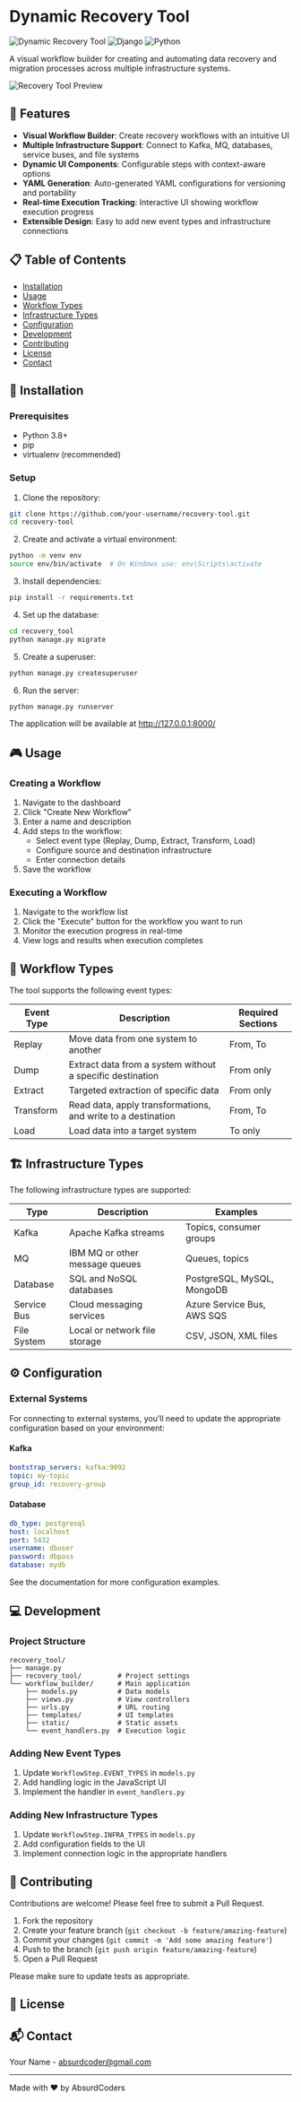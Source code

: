 # Dynamic Recovery Tool

![Dynamic Recovery Tool](https://img.shields.io/badge/Version-1.0.0-blue)
![Django](https://img.shields.io/badge/Django-4.2-orange)
![Python](https://img.shields.io/badge/Python-3.8+-yellow)

A visual workflow builder for creating and automating data recovery and migration processes across multiple infrastructure systems.

![Recovery Tool Preview](https://i.imgur.com/placeholder.png)

## 🌟 Features

- **Visual Workflow Builder**: Create recovery workflows with an intuitive UI
- **Multiple Infrastructure Support**: Connect to Kafka, MQ, databases, service buses, and file systems
- **Dynamic UI Components**: Configurable steps with context-aware options
- **YAML Generation**: Auto-generated YAML configurations for versioning and portability
- **Real-time Execution Tracking**: Interactive UI showing workflow execution progress
- **Extensible Design**: Easy to add new event types and infrastructure connections

## 📋 Table of Contents

- [Installation](#-installation)
- [Usage](#-usage)
- [Workflow Types](#-workflow-types)
- [Infrastructure Types](#-infrastructure-types)
- [Configuration](#-configuration)
- [Development](#-development)
- [Contributing](#-contributing)
- [License](#-license)
- [Contact](#-contact)

## 🚀 Installation

### Prerequisites

- Python 3.8+
- pip
- virtualenv (recommended)

### Setup

1. Clone the repository:

```bash
git clone https://github.com/your-username/recovery-tool.git
cd recovery-tool
```

2. Create and activate a virtual environment:

```bash
python -m venv env
source env/bin/activate  # On Windows use: env\Scripts\activate
```

3. Install dependencies:

```bash
pip install -r requirements.txt
```

4. Set up the database:

```bash
cd recovery_tool
python manage.py migrate
```

5. Create a superuser:

```bash
python manage.py createsuperuser
```

6. Run the server:

```bash
python manage.py runserver
```

The application will be available at http://127.0.0.1:8000/

## 🎮 Usage

### Creating a Workflow

1. Navigate to the dashboard
2. Click "Create New Workflow"
3. Enter a name and description
4. Add steps to the workflow:
   - Select event type (Replay, Dump, Extract, Transform, Load)
   - Configure source and destination infrastructure
   - Enter connection details
5. Save the workflow

### Executing a Workflow

1. Navigate to the workflow list
2. Click the "Execute" button for the workflow you want to run
3. Monitor the execution progress in real-time
4. View logs and results when execution completes

## 🔄 Workflow Types

The tool supports the following event types:

| Event Type | Description | Required Sections |
|------------|-------------|-------------------|
| Replay | Move data from one system to another | From, To |
| Dump | Extract data from a system without a specific destination | From only |
| Extract | Targeted extraction of specific data | From only |
| Transform | Read data, apply transformations, and write to a destination | From, To |
| Load | Load data into a target system | To only |

## 🏗️ Infrastructure Types

The following infrastructure types are supported:

| Type | Description | Examples |
|------|-------------|----------|
| Kafka | Apache Kafka streams | Topics, consumer groups |
| MQ | IBM MQ or other message queues | Queues, topics |
| Database | SQL and NoSQL databases | PostgreSQL, MySQL, MongoDB |
| Service Bus | Cloud messaging services | Azure Service Bus, AWS SQS |
| File System | Local or network file storage | CSV, JSON, XML files |

## ⚙️ Configuration

### External Systems

For connecting to external systems, you'll need to update the appropriate configuration based on your environment:

#### Kafka

```yaml
bootstrap_servers: kafka:9092
topic: my-topic
group_id: recovery-group
```

#### Database

```yaml
db_type: postgresql
host: localhost
port: 5432
username: dbuser
password: dbpass
database: mydb
```

See the documentation for more configuration examples.

## 💻 Development

### Project Structure

```
recovery_tool/
├── manage.py
├── recovery_tool/         # Project settings
└── workflow_builder/      # Main application
    ├── models.py          # Data models
    ├── views.py           # View controllers
    ├── urls.py            # URL routing
    ├── templates/         # UI templates
    ├── static/            # Static assets
    └── event_handlers.py  # Execution logic
```

### Adding New Event Types

1. Update `WorkflowStep.EVENT_TYPES` in `models.py`
2. Add handling logic in the JavaScript UI
3. Implement the handler in `event_handlers.py`

### Adding New Infrastructure Types

1. Update `WorkflowStep.INFRA_TYPES` in `models.py`
2. Add configuration fields to the UI
3. Implement connection logic in the appropriate handlers

## 👥 Contributing

Contributions are welcome! Please feel free to submit a Pull Request.

1. Fork the repository
2. Create your feature branch (`git checkout -b feature/amazing-feature`)
3. Commit your changes (`git commit -m 'Add some amazing feature'`)
4. Push to the branch (`git push origin feature/amazing-feature`)
5. Open a Pull Request

Please make sure to update tests as appropriate.

## 📜 License



## 📬 Contact

Your Name - absurdcoder@gmail.com

---

Made with ❤️ by AbsurdCoders
